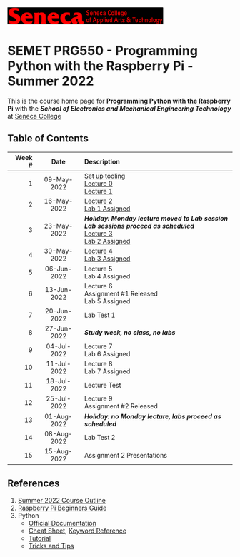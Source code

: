 <img src="images/senecac.gif" alt="Seneca College" height="38" width="349" />

# SEMET PRG550 - Programming Python with the Raspberry Pi - Summer 2022

This is the course home page for **Programming Python with the Raspberry Pi** with the
**_School of Electronics and Mechanical Engineering Technology_** at [Seneca College](www.senecacollege.ca)

## Table of Contents

| Week # | Date | Description |
| -----: | :--: | :---------- |
| 1 | 09-May-2022 | [Set up tooling](../main/setup/README.md) <br> [Lecture 0](../main//lectures/lecture00.md) <br> [Lecture 1](../main//lectures/lecture01.md)|
| 2 | 16-May-2022 | [Lecture 2](../main//lectures/lecture02.md) <br> [Lab 1 Assigned](http://www.doralee.ca/courses/prg550/labs/lab1/prg550.222.lab1.html) |
| 3 | 23-May-2022 | **_Holiday: Monday lecture moved to Lab session <br> Lab sessions proceed as scheduled_** <br> [Lecture 3](../main/lectures/lecture03.md) <br> [Lab 2 Assigned](http://www.doralee.ca/courses/prg550/labs/lab2/prg550.222.lab2.html) |
| 4 | 30-May-2022 | [Lecture 4](../main/lectures/lecture04.md) <br> [Lab 3 Assigned](http://www.doralee.ca/courses/prg550/labs/lab3/prg550.222.lab3.html) |
| 5 | 06-Jun-2022 | Lecture 5 <br> Lab 4 Assigned |
| 6 | 13-Jun-2022 | Lecture 6 <br> Assignment #1 Released <br> Lab 5 Assigned |
| 7 | 20-Jun-2022 | Lab Test 1 |
| 8 | 27-Jun-2022 | **_Study week, no class, no labs_**|
| 9 | 04-Jul-2022 | Lecture 7 <br> Lab 6 Assigned|
| 10 | 11-Jul-2022 | Lecture 8 <br> Lab 7 Assigned |
| 11 | 18-Jul-2022 | Lecture Test |
| 12 | 25-Jul-2022 | Lecture 9 <br> Assignment #2 Released|
| 13 | 01-Aug-2022 | **_Holiday: no Monday lecture, labs proceed as scheduled_** <br>|
| 14 | 08-Aug-2022 | Lab Test 2 |
| 15 | 15-Aug-2022 | Assignment 2 Presentations |

## References

1. [Summer 2022 Course Outline](https://www.senecacollege.ca/ssos/findOutline.do?isLoggedIn=&subjectOrAndTitle=%5BPRG550%5D+Programming+Python+with+the+Raspberry+Pi&schoolCode=0s572187)
1. [Raspberry Pi Beginners Guide](references/RaspberryPi_BeginnersGuideV2.pdf)
1. Python
    - [Official Documentation](https://docs.python.org/3/)
    - [Cheat Sheet](references/pythonRefSheet.pdf), [Keyword Reference](references/python_keywords.md)
    - [Tutorial](https://www.w3schools.com/python/default.asp)
    - [Tricks and Tips](references/Tips_and_Tricks.md)

